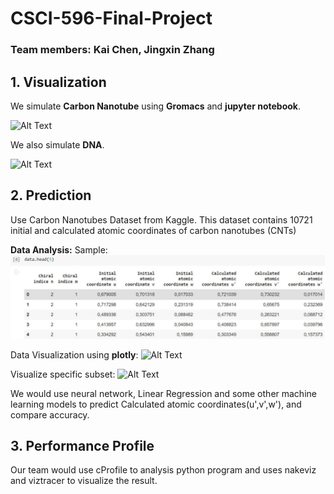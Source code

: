 # CSCI-596-Final-Project
### Team members: Kai Chen, Jingxin Zhang

## 1. Visualization
We simulate **Carbon Nanotube** using **Gromacs** and **jupyter notebook**.

![Alt Text](https://github.com/ChenK7166/CSCI-596-Final-Project/blob/main/cnt.gif)

We also simulate **DNA**.

![Alt Text](https://github.com/ChenK7166/CSCI-596-Final-Project/blob/main/dna.gif)


## 2. Prediction

Use Carbon Nanotubes Dataset from Kaggle.
This dataset contains 10721 initial and calculated atomic coordinates of carbon nanotubes (CNTs)

**Data Analysis:**
Sample:
![Alt Text](https://github.com/ChenK7166/CSCI-596-Final-Project/blob/main/cnt_sample.JPG)

Data Visualization using **plotly**:
![Alt Text](https://github.com/ChenK7166/CSCI-596-Final-Project/blob/main/data_vis_ex.gif)

Visualize specific subset:
![Alt Text](https://github.com/ChenK7166/CSCI-596-Final-Project/blob/main/data_vis_11_2_ex.gif)

We would use neural network, Linear Regression and some other machine learning models to predict Calculated atomic coordinates(u',v',w'), and compare accuracy.


## 3. Performance Profile

Our team would use cProfile to analysis python program and uses nakeviz and viztracer to visualize the result.

